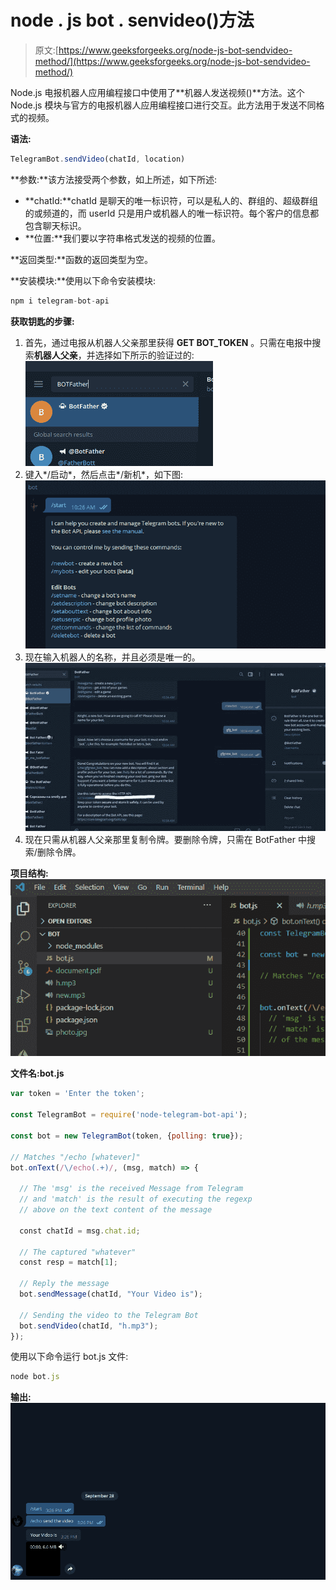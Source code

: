 # node . js bot . senvideo()方法

> 原文:[https://www.geeksforgeeks.org/node-js-bot-sendvideo-method/](https://www.geeksforgeeks.org/node-js-bot-sendvideo-method/)

Node.js 电报机器人应用编程接口中使用了**机器人发送视频()**方法。这个 Node.js 模块与官方的电报机器人应用编程接口进行交互。此方法用于发送不同格式的视频。

**语法:**

```js
TelegramBot.sendVideo(chatId, location)

```

**参数:**该方法接受两个参数，如上所述，如下所述:

*   **chatId:**chatId 是聊天的唯一标识符，可以是私人的、群组的、超级群组的或频道的，而 userId 只是用户或机器人的唯一标识符。每个客户的信息都包含聊天标识。
*   **位置:**我们要以字符串格式发送的视频的位置。

**返回类型:**函数的返回类型为空。

**安装模块:**使用以下命令安装模块:

```js
npm i telegram-bot-api

```

**获取钥匙的步骤:**

1.  首先，通过电报从机器人父亲那里获得 **GET BOT_TOKEN** 。只需在电报中搜索**机器人父亲**，并选择如下所示的验证过的:
    ![](img/ed770dbbdc9543bb763c19e559c80c5b.png)
2.  键入*/启动*，然后点击*/新机*，如下图:
    ![](img/7e1485bc848ccfa6b63f2d308c75e6b9.png)
3.  现在输入机器人的名称，并且必须是唯一的。
    ![](img/16c5043413f0b50f826f0fbba9ba6b8b.png)
4.  现在只需从机器人父亲那里复制令牌。要删除令牌，只需在 BotFather 中搜索/删除令牌。

**项目结构:**
![](img/ae46355079a641f3008ac1a22f1a50c1.png)

**文件名:bot.js**

```js
var token = 'Enter the token';

const TelegramBot = require('node-telegram-bot-api');

const bot = new TelegramBot(token, {polling: true});

// Matches "/echo [whatever]"
bot.onText(/\/echo(.+)/, (msg, match) => {

  // The 'msg' is the received Message from Telegram
  // and 'match' is the result of executing the regexp 
  // above on the text content of the message

  const chatId = msg.chat.id;

  // The captured "whatever"
  const resp = match[1]; 

  // Reply the message
  bot.sendMessage(chatId, "Your Video is");  

  // Sending the video to the Telegram Bot
  bot.sendVideo(chatId, "h.mp3");  
});
```

使用以下命令运行 bot.js 文件:

```js
node bot.js

```

**输出:**
![](img/c36b0cc5943d9f876505a44ef4eec907.png)